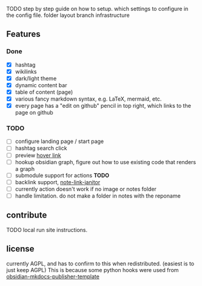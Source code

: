 
TODO step by step guide on how to setup.
which settings to configure in the config file.
folder layout
branch infrastructure

## Features
### Done
- [x] hashtag
- [x] wikilinks
- [x] dark/light theme
- [x] dynamic content bar
- [x] table of content (page)
- [x] various fancy markdown syntax, e.g. LaTeX, mermaid, etc.
- [x] every page has a "edit on github" pencil in top right, which links to the page on github
### TODO
- [ ] configure landing page / start page
- [ ] hashtag search click
- [ ] preview [hover link](https://github.com/ObsidianPublisher/tooltips-internal-link)
- [ ] hookup obsidian graph, figure out how to use existing code that renders a graph
- [ ] submodule support for actions **TODO**
- [ ] backlink support, [note-link-janitor](https://github.com/andymatuschak/note-link-janitor)
- [ ] currently action doesn't work if no image or notes folder
- [ ] handle limitation. do not make a folder in notes with the reponame

## contribute
TODO local run site instructions.

## license
currently AGPL, and has to confirm to this when redistributed. (easiest is to just keep AGPL)
This is because some python hooks were used from [obsidian-mkdocs-publisher-template](https://github.com/ObsidianPublisher/obsidian-mkdocs-publisher-template)
